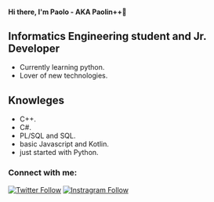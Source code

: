 #### Hi there, I'm Paolo - AKA Paolin++🤙

## Informatics Engineering student and Jr. Developer
- Currently learning python.
- Lover of new technologies.

## Knowleges
- C++.
- C#.
- PL/SQL and SQL.
- basic Javascript and Kotlin.
- just started with Python.


### Connect with me:
[![Twitter Follow](https://img.shields.io/badge/Twitter_@paoloduenas-1DA1F2?style=for-the-badge&logo=twitter&logoColor=white)](https://twitter.com/paoloduenas?s=21&t=sbfIgs_GTC3G_UP8i-eFyA)
[![Instragram Follow](https://img.shields.io/badge/Instagram_paolo__duenas-E4405F?style=for-the-badge&logo=instagram&logoColor=white)](https://instagram.com/paolo_duenas?igshid=OGQ5ZDc2ODk2ZA==)

#
